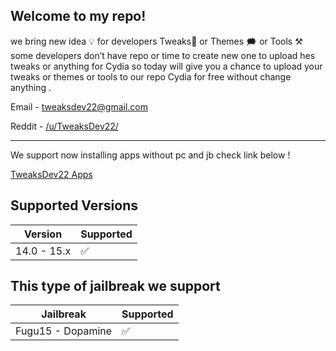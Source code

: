
Welcome to my repo!
---------------------
we bring new idea 💡 for developers Tweaks📱 or Themes 🗯 or Tools ⚒️ some developers don’t have repo or time to create new one to upload hes tweaks or anything for Cydia so today will give you a chance to upload your tweaks or themes or tools to our repo Cydia for free without change anything .
&nbsp;

Email - tweaksdev22@gmail.com

Reddit - [/u/TweaksDev22/](https://www.reddit.com/r/TweaksDev22/)

------------------
We support now installing apps without pc and jb check link below !

[TweaksDev22 Apps](https://tweaksdev22.github.io/apps/)

## Supported Versions



| Version | Supported          |
| ------- | ------------------ |
| 14.0 - 15.x   | :white_check_mark: |






## This type of jailbreak we support

| Jailbreak | Supported          |
| ------- | ------------------ |
|Fugu15 - Dopamine   | :white_check_mark: |
